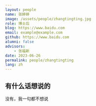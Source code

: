 ```yaml
---
layout: people
name: 张婷婷
image: /assets/people/zhangtingting.jpg
role: 博士后
blog: https://www.baidu.com
email: example@example.com
github: https://www.baidu.com
alumni: false
advisors:
    - 张福新
date: 2023-06-26
permalink: people/zhangtingting
lang: zh
---
```


## 有什么话想说的

没有，我一句都不想说